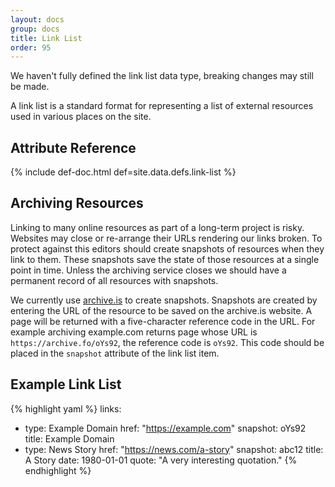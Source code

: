 ```yaml
---
layout: docs
group: docs
title: Link List
order: 95
---
```


<div class="box-warning">
  <i class="fa fa-exclamation-triangle"></i> We haven't fully defined the link list data type, breaking changes may still be made.
</div>

A link list is a standard format for representing a list of external resources used in various places on the site.

## <i class="fa fa-tags"></i> Attribute Reference

{% include def-doc.html def=site.data.defs.link-list %}

## <i class="fa fa-archive"></i> Archiving Resources

Linking to many online resources as part of a long-term project is risky. Websites may close or re-arrange their URLs rendering our links broken. To protect against this editors should create snapshots of resources when they link to them. These snapshots save the state of those resources at a single point in time. Unless the archiving service closes we should have a permanent record of all resources with snapshots.

We currently use [archive.is](https://archive.is/) to create snapshots. Snapshots are created by entering the URL of the resource to be saved on the archive.is website. A page will be returned with a five-character reference code in the URL. For example archiving example.com returns page whose URL is `https://archive.fo/oYs92`, the reference code is `oYs92`. This code should be placed in the `snapshot` attribute of the link list item.

## <i class="octicon octicon-code"></i> Example Link List

{% highlight yaml %}
links:
  - type: Example Domain
    href: "https://example.com"
    snapshot: oYs92
    title: Example Domain
  - type: News Story
    href: "https://news.com/a-story"
    snapshot: abc12
    title: A Story
    date: 1980-01-01
    quote: "A very interesting quotation."
{% endhighlight %}
